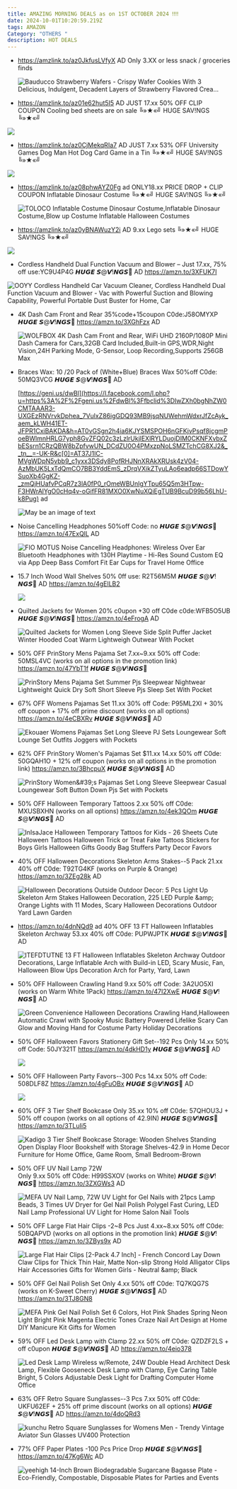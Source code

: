 ```yaml
---
title: AMAZING MORNING DEALS as on 1ST OCTOBER 2024 ‼‼
date: 2024-10-01T10:20:59.219Z
tags: AMAZON
Category: "OTHERS "
description: HOT DEALS
---
```

* https://amzlink.to/az0JkfusLVfyX AD Only 3.XX or less snack / groceries finds<!--StartFragment-->

  ![Bauducco Strawberry Wafers - Crispy Wafer Cookies With 3 Delicious, Indulgent, Decadent Layers of Strawberry Flavored Crea...](https://m.media-amazon.com/images/I/51MsK4fwObL._AC_UL320_.jpg)
* https://amzlink.to/az01e62hut5I5 AD JUST 17.xx 50% OFF CLIP COUPON Cooling bed sheets are on sale ╚»★«╝ HUGE SAV!NGS ╚»★«╝<!--StartFragment-->

![](https://m.media-amazon.com/images/I/71DGskpvFsL._AC_SL1500_.jpg)

<!--EndFragment-->

* https://amzlink.to/az0CjMekqRIa7 AD JUST 7.xx 53% OFF University Games Dog Man Hot Dog Card Game in a Tin ╚»★«╝ HUGE SAV!NGS ╚»★«╝<!--StartFragment-->

![](https://m.media-amazon.com/images/I/71MX5GtZKJL._AC_SL1500_.jpg)

* https://amzlink.to/az08phwAYZ0Fg ad ONLY18.xx PRICE DROP + CLIP COUPON Inflatable Dinosaur Costume ╚»★«╝ HUGE SAV!NGS ╚»★«╝<!--StartFragment-->

  ![TOLOCO Inflatable Costume Dinosaur Costume,Inflatable Dinosaur Costume,Blow up Costume Inflatable Halloween Costumes](https://m.media-amazon.com/images/I/716iUpmyRRL._AC_SX466_.jpg)
* https://amzlink.to/az0yBNAWuzY2i AD 9.xx Lego sets ╚»★«╝ HUGE SAV!NGS ╚»★«╝<!--StartFragment-->

![](https://m.media-amazon.com/images/I/71asF6PfAWL._AC_SL1500_.jpg)

<!--EndFragment-->

* Cordless Handheld Dual Function Vacuum and Blower – Just 17.xx, 75% off
  use:YC9U4P4G
  𝙃𝙐𝙂𝙀 𝙎@𝙑!𝙉𝙂𝙎🚨
  AD
  https://amzn.to/3XFUK7I<!--StartFragment-->

![OOYY Cordless Handheld Car Vacuum Cleaner, Cordless Handheld Dual Function Vacuum and Blower - Vac with Powerful Suction and Blowing Capability, Powerful Portable Dust Buster for Home, Car](https://m.media-amazon.com/images/I/51w2UtJIVVL._AC_SX569_.jpg)

* 4K Dash Cam Front and Rear
  35%code+15coupon
  C0de:J58OMYXP
  𝙃𝙐𝙂𝙀 𝙎@𝙑!𝙉𝙂𝙎🚨
  https://amzn.to/3XGhFzx
  AD<!--StartFragment-->

  ![WOLFBOX 4K Dash Cam Front and Rear, WiFi UHD 2160P/1080P Mini Dash Camera for Cars,32GB Card Included,Built-in GPS,WDR,Night Vision,24H Parking Mode, G-Sensor, Loop Recording,Supports 256GB Max](https://m.media-amazon.com/images/I/71eQxksxGfL.__AC_SX300_SY300_QL70_FMwebp_.jpg)
* Braces Wax: 10 /20 Pack of (White+Blue) Braces Wax
  50%off
  C0de: 50MQ3VCG
  𝙃𝙐𝙂𝙀 𝙎@𝙑!𝙉𝙂𝙎🚨
  AD

  [https://geni.us/dwBl](https://l.facebook.com/l.php?u=https%3A%2F%2Fgeni.us%2FdwBl%3Ffbclid%3DIwZXh0bgNhZW0CMTAAAR3-UXGEzRNVrvkDphea_7VulxZ86igGDQ93MB9jsqNUWehmWdxrJfZcAyk_aem_kLWH41ET-JFPR1CxiBAKDA&h=AT0vGSgn2h4ia6KJYSMSPOH6nGFKjvPsqf8jcgmPoeBWlmnHRLG7yph8GvZFQ02c3zLzlrUkjlEXlRYLDuojDIM0CKNFXvbxZbESsrn1CRzQBW8bZpfvwUN_DCdZU0O4PMxzpNoLSMZTchCG8XJ2&__tn__=-UK-R&c[0]=AT37J1lC-MVgWDpN5vbb9_c1yxx3DSdy8PofRHJNnXRAkXRUsk4zV04-AzMbUK5LxTdQmCO7BB3YddEmS_zDrqVXikZTyuLAo6eadp66STDowYSuoXb4GgKZ-_zmQjHUafvPCqR7z3lA0fP0_rOmeWBUnlgYTpu65Q5m3HTpw-F3HWrAlYgO0cHq4v-oGifFR81MXO0XwNuXQiEgTUB9BcuD99b56LhU-k8Pug) ad<!--StartFragment-->

  ![May be an image of text](https://scontent.fixr3-4.fna.fbcdn.net/v/t39.30808-6/461455512_122179497890205270_4749889751726555015_n.jpg?_nc_cat=103&ccb=1-7&_nc_sid=aa7b47&_nc_ohc=sEbel5IbdjIQ7kNvgFufnvU&_nc_ht=scontent.fixr3-4.fna&oh=00_AYB1-LccNMdgGKDFZY74t6Q9p8xHmw9CuTiBSoUfxa4UQA&oe=66FC4FB7)
* Noise Cancelling Headphones 
  50%off
  Code: no
  𝙃𝙐𝙂𝙀 𝙎@𝙑!𝙉𝙂𝙎🚨
  https://amzn.to/47ExQlL
  AD<!--StartFragment-->

  ![FIO MOTUS Noise Cancelling Headphones: Wireless Over Ear Bluetooth Headphones with 130H Playtime - Hi-Res Sound Custom EQ via App Deep Bass Comfort Fit Ear Cups for Travel Home Office](https://m.media-amazon.com/images/I/71CVJhE2SjL.__AC_SX300_SY300_QL70_FMwebp_.jpg)
* 15.7 Inch Wood Wall Shelves
  50% 0ff
  use: R2T56M5M
  𝙃𝙐𝙂𝙀 𝙎@𝙑!𝙉𝙂𝙎🚨
  AD
  https://amzn.to/4gElLB2<!--StartFragment-->

  ![](https://m.media-amazon.com/images/I/71prHJLIQyL.__AC_SX300_SY300_QL70_FMwebp_.jpg)
* Quilted Jackets for Women
  20% c0upon +30 off C0de
  c0de:WFB5O5UB
  𝙃𝙐𝙂𝙀 𝙎@𝙑!𝙉𝙂𝙎🚨
  https://amzn.to/4eFrogA
  AD<!--StartFragment-->

  ![Quilted Jackets for Women Long Sleeve Side Split Puffer Jacket Winter Hooded Coat Warm Lightweigh Outwear With Pocket](https://m.media-amazon.com/images/I/81kwUw-NsNL._AC_SX385_.jpg)
* 50% OFF PrinStory Mens Pajama Set
  7.xx~9.xx
  50% off Code: 50MSL4VC (works on all options in the promotion link)
  https://amzn.to/47YbT1f
  𝙃𝙐𝙂𝙀 𝙎@𝙑!𝙉𝙂𝙎🚨<!--StartFragment-->

  ![PrinStory Mens Pajama Set Summer Pjs Sleepwear Nightwear Lightweight Quick Dry Soft Short Sleeve Pjs Sleep Set With Pocket](https://m.media-amazon.com/images/I/71-NQ8+H36L._AC_SY679_.jpg)
* 67% OFF Womens Pajamas Set
  11.xx
  30% off Code: P95ML2XI + 30% off coupon + 17% off prime discount (works on all options)
  https://amzn.to/4eCBXRv
  𝙃𝙐𝙂𝙀 𝙎@𝙑!𝙉𝙂𝙎🚨
  AD<!--StartFragment-->

  ![Ekouaer Womens Pajamas Set Long Sleeve PJ Sets Loungewear Soft Lounge Set Outfits Joggers with Pockets](https://m.media-amazon.com/images/I/71U7t8cZ7+L._AC_SX522_.jpg)
* 62% OFF PrinStory Women's Pajamas Set
  $11.xx 14.xx
  50% off C0de: 50GQAH1O + 12% off coupon (works on all options in the promotion link)
  https://amzn.to/3BhcpuX
  𝙃𝙐𝙂𝙀 𝙎@𝙑!𝙉𝙂𝙎🚨
  AD<!--StartFragment-->

  ![PrinStory Women\&#39;s Pajamas Set Long Sleeve Sleepwear Casual Loungewear Soft Button Down Pjs Set with Pockets](https://m.media-amazon.com/images/I/51ref4USXEL._AC_SY679_.jpg)
* 50% OFF Halloween Temporary Tattoos
  2.xx
  50% off C0de: MXUSBXHN (works on all options)
  https://amzn.to/4ek3QOm
  𝙃𝙐𝙂𝙀 𝙎@𝙑!𝙉𝙂𝙎🚨
  AD<!--StartFragment-->

  ![InIsaJace Halloween Temporary Tattoos for Kids - 26 Sheets Cute Halloween Tattoos Halloween Trick or Treat Fake Tattoos Stickers for Boys Girls Halloween Gifts Goody Bag Stuffers Party Decor Favors](https://m.media-amazon.com/images/I/51KqplHxJVL._SY300_SX300_.jpg)
* 40% OFF Halloween Decorations Skeleton Arms Stakes--5 Pack
  21.xx
  40% off C0de: T92TG4KF (works on Purple & Orange)
  https://amzn.to/3ZEg28k
  AD<!--StartFragment-->

  ![Halloween Decorations Outside Outdoor Decor: 5 Pcs Light Up Skeleton Arm Stakes Halloween Decoration, 225 LED Purple \&amp; Orange Lights with 11 Modes, Scary Halloween Decorations Outdoor Yard Lawn Garden](https://m.media-amazon.com/images/I/81TkLqXzAML.__AC_SX300_SY300_QL70_FMwebp_.jpg)
* https://amzn.to/4dnNQd9 ad
  40% OFF 13 FT Halloween Inflatables Skeleton Archway
  53.xx
  40% off C0de: PUPWJPTK
  𝙃𝙐𝙂𝙀 𝙎@𝙑!𝙉𝙂𝙎🚨
  AD<!--StartFragment-->

  ![ITEFDTUTNE 13 FT Halloween Inflatables Skeleton Archway Outdoor Decorations, Large Inflatable Arch with Build-in LED, Scary Music, Fan, Halloween Blow Ups Decoration Arch for Party, Yard, Lawn](https://m.media-amazon.com/images/I/71PQ8PULi+L._AC_SY300_SX300_.jpg)
* 50% OFF Halloween Crawling Hand
  9.xx
  50% off Code: 3A2UO5XI (works on Warm White 1Pack)
  https://amzn.to/47I2XwE
  𝙃𝙐𝙂𝙀 𝙎@𝙑!𝙉𝙂𝙎🚨
  AD<!--StartFragment-->

  ![Green Convenience Halloween Decorations Crawling Hand,Halloween Automatic Crawl with Spooky Music Battery Powered Lifelike Scary Can Glow and Moving Hand for Costume Party Holiday Decorations](https://m.media-amazon.com/images/I/71OGmLxkPYL.__AC_SX300_SY300_QL70_FMwebp_.jpg)
* 50% OFF Halloween Favors Stationery Gift Set--192 Pcs
  Only 14.xx
  50% off Code: 50JY321T
  https://amzn.to/4dkHD1y
  𝙃𝙐𝙂𝙀 𝙎@𝙑!𝙉𝙂𝙎🚨
  AD<!--StartFragment-->

  ![](https://m.media-amazon.com/images/I/91Qj9Cve6PL._AC_SL1500_.jpg)
* 50% OFF Halloween Party Favors--300 Pcs
  14.xx
  50% off Code: 508DLF8Z
  https://amzn.to/4gFuOBx
  𝙃𝙐𝙂𝙀 𝙎@𝙑!𝙉𝙂𝙎🚨   AD<!--StartFragment-->

  ![](https://m.media-amazon.com/images/I/81xYzKdmc4L._AC_SL1500_.jpg)
* 60% OFF 3 Tier Shelf Bookcase
  Only 35.xx
  10% off C0de: 57QHOU3J + 50% off coupon (works on all options of 42.9IN)
  𝙃𝙐𝙂𝙀 𝙎@𝙑!𝙉𝙂𝙎🚨
  https://amzn.to/3TLuIi5<!--StartFragment-->

  ![Kadigo 3 Tier Shelf Bookcase Storage: Wooden Shelves Standing Open Display Floor Bookshelf with Storage Shelves-42.9 in Home Decor Furniture for Home Office, Game Room, Small Bedroom-Brown](https://m.media-amazon.com/images/I/71y9MHOVdmL.__AC_SX300_SY300_QL70_FMwebp_.jpg)
* 50% OFF UV Nail Lamp 72W\
  Only 9.xx
  50% off C0de: H99SSXOV (works on White)
  𝙃𝙐𝙂𝙀 𝙎@𝙑!𝙉𝙂𝙎🚨
  https://amzn.to/3ZXGWs3    AD<!--StartFragment-->

  ![MEFA UV Nail Lamp, 72W UV Light for Gel Nails with 21pcs Lamp Beads, 3 Times UV Dryer for Gel Nail Polish Polygel Fast Curing, LED Nail Lamp Professional UV Light for Home Salon Nail Tools](https://m.media-amazon.com/images/I/31B7wJneWeL._SX300_SY300_QL70_FMwebp_.jpg)
* 50% OFF Large Flat Hair Clips -2\~8 Pcs
  Just 4.xx\~8.xx
  50% off C0de: 50BQAPVD (works on all options in the promotion link)
  𝙃𝙐𝙂𝙀 𝙎@𝙑!𝙉𝙂𝙎🚨
  https://amzn.to/3ZBys9x   AD<!--StartFragment-->

  ![Large Flat Hair Clips \[2-Pack 4.7 Inch\] - French Concord Lay Down Claw Clips for Thick Thin Hair, Matte Non-slip Strong Hold Alligator Clips Hair Accessories Gifts for Women Girls - Neutral \&amp; Black](https://m.media-amazon.com/images/I/41yr6AIjbuL._SX300_SY300_QL70_FMwebp_.jpg)
* 50% OFF Gel Nail Polish Set
  Only 4.xx
  50% off C0de: TQ7KQG7S (works on K-Sweet Cherry)
  𝙃𝙐𝙂𝙀 𝙎@𝙑!𝙉𝙂𝙎🚨
  AD
  https://amzn.to/3TJ8GN8<!--StartFragment-->

  ![MEFA Pink Gel Nail Polish Set 6 Colors, Hot Pink Shades Spring Neon Light Bright Pink Magenta Electric Tones Craze Nail Art Design at Home DIY Manicure Kit Gifts for Women](https://m.media-amazon.com/images/I/5183dmmv93L._SX300_SY300_QL70_FMwebp_.jpg)
* 59% OFF Led Desk Lamp with Clamp
  22.xx
  50% off C0de: QZDZF2LS + off c0upon
  𝙃𝙐𝙂𝙀 𝙎@𝙑!𝙉𝙂𝙎🚨
  AD
  https://amzn.to/4eio378<!--StartFragment-->

  ![Led Desk Lamp Wireless w/Remote, 24W Double Head Architect Desk Lamp, Flexible Gooseneck Desk Lamp with Clamp, Eye Caring Table Bright, 5 Colors Adjustable Desk Light for Drafting Computer Home Office](https://m.media-amazon.com/images/I/715mm3wO-wL.__AC_SY445_SX342_QL70_FMwebp_.jpg)
* 63% OFF Retro Square Sunglasses--3 Pcs
  7.xx
  50% off C0de: UKFU62EF + 25% off prime discount (works on all options)
  𝙃𝙐𝙂𝙀 𝙎@𝙑!𝙉𝙂𝙎🚨
  AD
  https://amzn.to/4doQRd3<!--StartFragment-->

  ![kunchu Retro Square Sunglasses for Womens Men - Trendy Vintage Aviator Sun Glasses UV400 Protection](https://m.media-amazon.com/images/I/71ZlDsl5dcL._AC_SX679_.jpg)
* 77% OFF Paper Plates -100 Pcs
  Price Drop
  𝙃𝙐𝙂𝙀 𝙎@𝙑!𝙉𝙂𝙎🚨
  https://amzn.to/47Kg6Wc    AD<!--StartFragment-->

  ![yeehigh 14-Inch Brown Biodegradable Sugarcane Bagasse Plate - Eco-Friendly, Compostable, Disposable Plates for Parties and Events](https://m.media-amazon.com/images/I/61p2dlmdXpL.__AC_SX300_SY300_QL70_FMwebp_.jpg)